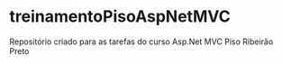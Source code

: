 # treinamentoPisoAspNetMVC
Repositório criado para as tarefas do curso Asp.Net MVC Piso Ribeirão Preto

